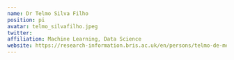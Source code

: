 ```yaml
---
name: Dr Telmo Silva Filho
position: pi
avatar: telmo_silvafilho.jpeg
twitter:
affiliation: Machine Learning, Data Science
website: https://research-information.bris.ac.uk/en/persons/telmo-de-menezes-e-silva-filho
---
```

